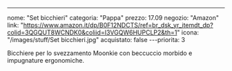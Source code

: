 ---
nome: "Set bicchieri"
categoria: "Pappa"
prezzo: 17.09
negozio: "Amazon"
link: "https://www.amazon.it/dp/B0F12NDCTS/ref=br_dsk_yr_itemdt_dp?colid=3QGQUT8WCNDK0&coliid=I3VGQW6HUPCLP2&th=1"
icona: "/images/stuff/Set bicchieri.jpg"
acquistato: false
---priorita: 3

Bicchiere per lo svezzamento Moonkie con beccuccio morbido e impugnature ergonomiche.
